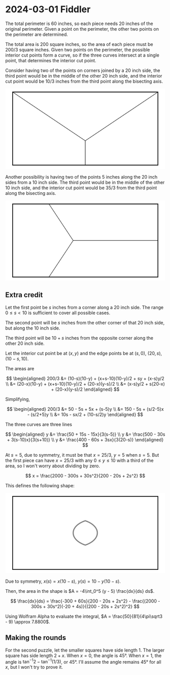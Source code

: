 2024-03-01 Fiddler
==================
The total perimeter is 60 inches, so each piece needs 20 inches of the
original perimeter.  Given a point on the perimeter, the other two
points on the perimeter are determined.

The total area is 200 square inches, so the area of each piece must be
200/3 square inches.  Given two points on the perimeter, the possible
interior cut points form a curve, so if the three curves intersect at a
single point, that determines the interior cut point.

Consider having two of the points on corners joined by a 20 inch side,
the third point would be in the middle of the other 20 inch side, and the
interior cut point would be 10/3 inches from the third point along the
bisecting axis.

![Figure](20240301-a.svg)

Another possibility is having two of the points 5 inches along the 20
inch sides from a 10 inch side.  The third point would be in the middle
of the other 10 inch side, and the interior cut point would be 35/3
from the third point along the bisecting axis.

![Figure](20240301-b.svg)

Extra credit
------------
Let the first point be $s$ inches from a corner along a 20 inch side.
The range $0 \le s < 10$ is sufficient to cover all possible cases.

The second point will be $s$ inches from the other corner of that
20 inch side, but along the 10 inch side.

The third point will be $10+s$ inches from the opposite corner along
the other 20 inch side.

Let the interior cut point be at $(x,y)$ and the edge points be at
$(s,0)$, $(20,s)$, $(10-s,10)$.

The areas are

$$
\begin{aligned}
  200/3 &= (10-s)(10-y) + (x+s-10)(10-y)/2 + sy + (x-s)y/2 \\
        &= (20-x)(10-y) + (x+s-10)(10-y)/2 + (20-x)(y-s)/2 \\
        &= (x-s)y/2 + s(20-x) + (20-x)(y-s)/2
\end{aligned}
$$

Simplifying,

$$
\begin{aligned}
  200/3 &= 50 - 5s + 5x + (s-5)y \\
        &= 150 - 5s + (s/2-5)x - (s/2+5)y \\
        &= 10s - sx/2 + (10-s/2)y
\end{aligned}
$$

The three curves are three lines

$$
\begin{aligned}
  y &= \frac{50 + 15s - 15x}{3(s-5)} \\
  y &= \frac{500 - 30s + 3(s-10)x}{3(s+10)} \\
  y &= \frac{400 - 60s + 3sx}{3(20-s)}
\end{aligned}
$$

At $s = 5$, due to symmetry, it must be that $x = 25/3$, $y = 5$ when $s = 5$.
But the first piece can have $x = 25/3$ with any $0 \le y \le 10$ with
a third of the area, so I won't worry about dividing by zero.

$$ x = \frac{2000 - 300s + 30s^2}{200 - 20s + 2s^2} $$

This defines the following shape:

![Figure](20240301-c.svg)

Due to symmetry, $x(s) = x(10-s)$, $y(s) = 10 - y(10-s)$.

Then, the area in the shape is $A = -4\int_0^5 (y - 5) \frac{dx}{ds} ds$.

$$ \frac{dx}{ds} = \frac{-300 + 60s}{200 - 20s + 2s^2} - \frac{(2000 - 300s + 30s^2)(-20 + 4s)}{(200 - 20s + 2s^2)^2} $$

Using Wolfram Alpha to evaluate the integral,
$A = \frac{50}{81}(4\pi\sqrt3 - 9) \approx 7.8800$.

Making the rounds
-----------------
For the second puzzle, let the smaller squares have side length 1.  The larger
square has side length $2+x$.  When $x = 0$, the angle is 45°.  When $x = 1$,
the angle is $\tan^{-1}2 - \tan^{-1}(1/3)$, or 45°.  I'll assume the angle
remains 45° for all $x$, but I won't try to prove it.
